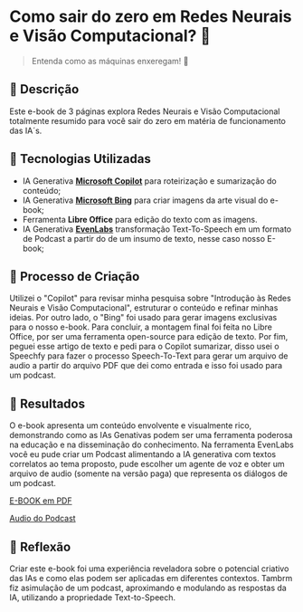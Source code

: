 # Como sair do zero em Redes Neurais e Visão Computacional? 🌌

> Entenda como as máquinas enxeregam! 👀

## 📒 Descrição
Este e-book de 3 páginas explora Redes Neurais e Visão Computacional totalmente resumido para você sair do zero em matéria de funcionamento das IA´s.

## 🤖 Tecnologias Utilizadas
- IA Generativa **[Microsoft Copilot](https://copilot.cloud.microsoft/?fromcode=bingchat&redirectid=084DA80843C2485EBCD4EF669B0D0720&auth=2)** para roteirização e sumarização do conteúdo;
- IA Generativa **[Microsoft Bing](https://leonardo.ai)** para criar imagens da arte visual do e-book;
- Ferramenta **Libre Office** para edição do texto com as imagens.
- IA Generativa **[EvenLabs](https://elevenlabs.io/)**  transformação Text-To-Speech em um formato de Podcast a partir do de um insumo de texto, nesse caso nosso E-book;

## 🧐 Processo de Criação
Utilizei o "Copilot" para revisar minha pesquisa sobre "Introdução às Redes Neurais e Visão Computacional", estruturar o conteúdo e refinar minhas ideias. Por outro lado, o "Bing" foi usado para gerar imagens exclusivas para o nosso e-book. Para concluir, a montagem final foi feita no Libre Office, por ser uma ferramenta open-source para edição de texto. Por fim, peguei esse artigo de texto e pedi para o Copilot sumarizar, disso usei o Speechfy para fazer o processo Speech-To-Text para gerar um arquivo de audio a partir do arquivo PDF que dei como entrada e isso foi usado para um podcast.

## 🚀 Resultados
O e-book apresenta um conteúdo envolvente e visualmente rico, demonstrando como as IAs Genativas podem ser uma ferramenta poderosa na educação e na disseminação do conhecimento. Na ferramenta EvenLabs você eu pude criar um Podcast alimentando a IA generativa com textos correlatos ao tema proposto, pude escolher um agente de voz e obter um arquivo de audio (somente na versão paga) que representa os diálogos de um podcast.

[E-BOOK em PDF](https://github.com/bhclira/lab-natty-or-not/blob/main/e-book.pdf)

[Audio do Podcast](https://github.com/bhclira/lab-natty-or-not/blob/main/podcast/Gravando%202025-03-01%20125058.mp4)

## 💭 Reflexão
Criar este e-book foi uma experiência reveladora sobre o potencial criativo das IAs e como elas podem ser aplicadas em diferentes contextos. Tambrm fiz asimulação de um podcast, aproximando e modulando as respostas da IA, utilizando a propriedade Text-to-Speech.